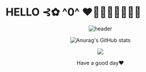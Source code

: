  # HELLO ⊰✿ ^0^ ❤🧡💛💚💙💜🖤🤍
<div align=center>

![header](https://capsule-render.vercel.app/api?type=waving&color=gradient&height=300&section=header&text=MINCHAE&fontSize=100)

![Anurag's GitHub stats](https://github-readme-stats.vercel.app/api?username=minchae123&show_icons=true&theme=tokyonight)

<a href="https://www.youtube.com/channel/UCic-1Jhiz296evQ712Irygw"><img src="https://img.shields.io/youtube/channel/views/UCic-1Jhiz296evQ712Irygw?style=social"/></a>

 Have a good day❤️
 </div>
